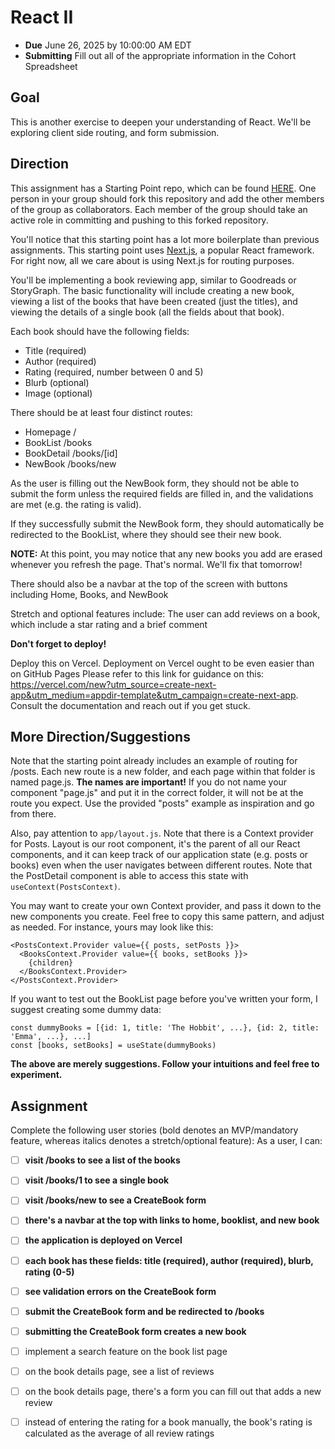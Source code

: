 # React II

- **Due** June 26, 2025 by 10:00:00 AM EDT
- **Submitting** Fill out all of the appropriate information in the Cohort Spreadsheet

## Goal

This is another exercise to deepen your understanding of React. We'll be exploring client side routing, and form submission.

## Direction

This assignment has a Starting Point repo, which can be found [HERE](https://github.com/fterdal/React-Next-Starter). One person in your group should fork this repository and add the other members of the group as collaborators. Each member of the group should take an active role in committing and pushing to this forked repository.

You'll notice that this starting point has a lot more boilerplate than previous assignments. This starting point uses [Next.js](https://nextjs.org/), a popular React framework. For right now, all we care about is using Next.js for routing purposes.

You'll be implementing a book reviewing app, similar to Goodreads or StoryGraph. The basic functionality will include creating a new book, viewing a list of the books that have been created (just the titles), and viewing the details of a single book (all the fields about that book).

Each book should have the following fields:

- Title (required)
- Author (required)
- Rating (required, number between 0 and 5)
- Blurb (optional)
- Image (optional)

There should be at least four distinct routes:

- Homepage /
- BookList /books
- BookDetail /books/[id]
- NewBook /books/new

As the user is filling out the NewBook form, they should not be able to submit the form unless the required fields are filled in, and the validations are met (e.g. the rating is valid).

If they successfully submit the NewBook form, they should automatically be redirected to the BookList, where they should see their new book.

**NOTE:** At this point, you may notice that any new books you add are erased whenever you refresh the page. That's normal. We'll fix that tomorrow!

There should also be a navbar at the top of the screen with buttons including Home, Books, and NewBook

Stretch and optional features include: The user can add reviews on a book, which include a star rating and a brief comment

**Don't forget to deploy!**

Deploy this on Vercel. Deployment on Vercel ought to be even easier than on GitHub Pages Please refer to this link for guidance on this: https://vercel.com/new?utm_source=create-next-app&utm_medium=appdir-template&utm_campaign=create-next-app. Consult the documentation and reach out if you get stuck.

## More Direction/Suggestions

Note that the starting point already includes an example of routing for /posts. Each new route is a new folder, and each page within that folder is named page.js. **The names are important!** If you do not name your component "page.js" and put it in the correct folder, it will not be at the route you expect. Use the provided "posts" example as inspiration and go from there.

Also, pay attention to `app/layout.js`. Note that there is a Context provider for Posts. Layout is our root component, it's the parent of all our React components, and it can keep track of our application state (e.g. posts or books) even when the user navigates between different routes. Note that the PostDetail component is able to access this state with `useContext(PostsContext)`.

You may want to create your own Context provider, and pass it down to the new components you create. Feel free to copy this same pattern, and adjust as needed. For instance, yours may look like this:

```
<PostsContext.Provider value={{ posts, setPosts }}>
  <BooksContext.Provider value={{ books, setBooks }}>
    {children}
  </BooksContext.Provider>
</PostsContext.Provider>
```

If you want to test out the BookList page before you've written your form, I suggest creating some dummy data:

```
const dummyBooks = [{id: 1, title: 'The Hobbit', ...}, {id: 2, title: 'Emma', ...}, ...]
const [books, setBooks] = useState(dummyBooks)
```

**The above are merely suggestions. Follow your intuitions and feel free to experiment.**

## Assignment

Complete the following user stories (bold denotes an MVP/mandatory feature, whereas italics denotes a stretch/optional feature):
As a user, I can:

- [ ] **visit /books to see a list of the books**
- [ ] **visit /books/1 to see a single book**
- [ ] **visit /books/new to see a CreateBook form**
- [ ] **there's a navbar at the top with links to home, booklist, and new book**
- [ ] **the application is deployed on Vercel**
- [ ] **each book has these fields: title (required), author (required), blurb, rating (0-5)**
- [ ] **see validation errors on the CreateBook form**
- [ ] **submit the CreateBook form and be redirected to /books**
- [ ] **submitting the CreateBook form creates a new book**

- [ ] implement a search feature on the book list page
- [ ] on the book details page, see a list of reviews
- [ ] on the book details page, there's a form you can fill out that adds a new review
- [ ] instead of entering the rating for a book manually, the book's rating is calculated as the average of all review ratings
